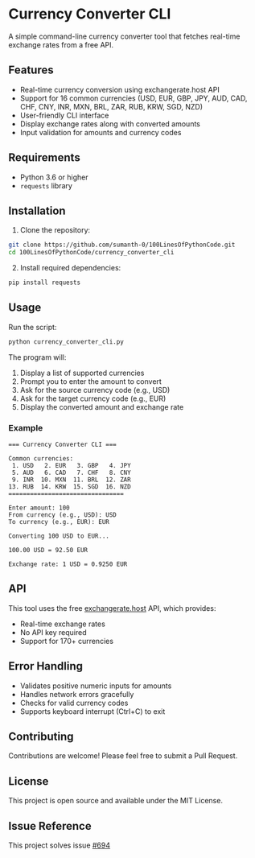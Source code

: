# Currency Converter CLI

A simple command-line currency converter tool that fetches real-time exchange rates from a free API.

## Features

- Real-time currency conversion using exchangerate.host API
- Support for 16 common currencies (USD, EUR, GBP, JPY, AUD, CAD, CHF, CNY, INR, MXN, BRL, ZAR, RUB, KRW, SGD, NZD)
- User-friendly CLI interface
- Display exchange rates along with converted amounts
- Input validation for amounts and currency codes

## Requirements

- Python 3.6 or higher
- `requests` library

## Installation

1. Clone the repository:
```bash
git clone https://github.com/sumanth-0/100LinesOfPythonCode.git
cd 100LinesOfPythonCode/currency_converter_cli
```

2. Install required dependencies:
```bash
pip install requests
```

## Usage

Run the script:
```bash
python currency_converter_cli.py
```

The program will:
1. Display a list of supported currencies
2. Prompt you to enter the amount to convert
3. Ask for the source currency code (e.g., USD)
4. Ask for the target currency code (e.g., EUR)
5. Display the converted amount and exchange rate

### Example

```
=== Currency Converter CLI ===

Common currencies:
 1. USD   2. EUR   3. GBP   4. JPY  
 5. AUD   6. CAD   7. CHF   8. CNY  
 9. INR  10. MXN  11. BRL  12. ZAR  
13. RUB  14. KRW  15. SGD  16. NZD  
================================

Enter amount: 100
From currency (e.g., USD): USD
To currency (e.g., EUR): EUR

Converting 100 USD to EUR...

100.00 USD = 92.50 EUR

Exchange rate: 1 USD = 0.9250 EUR
```

## API

This tool uses the free [exchangerate.host](https://exchangerate.host/) API, which provides:
- Real-time exchange rates
- No API key required
- Support for 170+ currencies

## Error Handling

- Validates positive numeric inputs for amounts
- Handles network errors gracefully
- Checks for valid currency codes
- Supports keyboard interrupt (Ctrl+C) to exit

## Contributing

Contributions are welcome! Please feel free to submit a Pull Request.

## License

This project is open source and available under the MIT License.

## Issue Reference

This project solves issue [#694](https://github.com/sumanth-0/100LinesOfPythonCode/issues/694)
